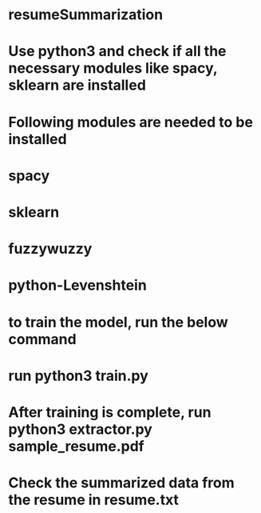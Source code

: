 # resumeSummarization

# Use python3 and check if all the necessary modules like spacy, sklearn are installed

# Following modules are needed to be installed
# spacy
# sklearn
# fuzzywuzzy
# python-Levenshtein

# to train the model, run the below command
# run python3 train.py

# After training is complete, run python3 extractor.py sample_resume.pdf

# Check the summarized data from the resume in resume.txt




